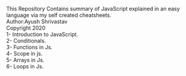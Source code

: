 This Repository Contains summary of JavaScript explained in an easy language via my self created cheatsheets.\
Author:Ayush Shrivastav\
Copyright 2020  \
1- Introduction to JavaScript.\
2- Conditionals. \
3- Functions in Js. \
4- Scope in js.\
5- Arrays in Js.\
6- Loops in Js.
